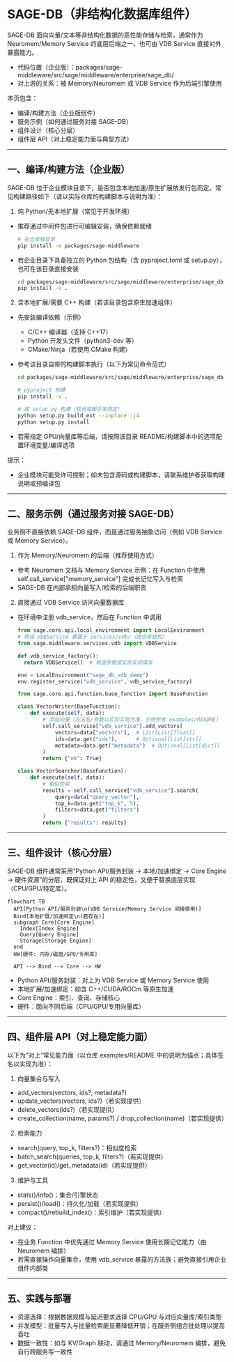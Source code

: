 # SAGE-DB（非结构化数据库组件）

SAGE-DB 面向向量/文本等非结构化数据的高性能存储与检索，通常作为 Neuromem/Memory Service 的底层后端之一，也可由 VDB Service 直接对外暴露能力。

- 代码位置（企业版）：packages/sage-middleware/src/sage/middleware/enterprise/sage_db/
- 对上游的关系：被 Memory/Neuromem 或 VDB Service 作为后端引擎使用

本页包含：

- 编译/构建方法（企业版组件）
- 服务示例（如何通过服务对接 SAGE-DB）
- 组件设计（核心分层）
- 组件层 API（对上稳定能力面与典型方法）

---

## 一、编译/构建方法（企业版）

SAGE-DB 位于企业模块目录下，是否包含本地加速/原生扩展依发行包而定。常见构建路径如下（请以实际仓库的构建脚本与说明为准）：

1) 纯 Python/无本地扩展（常见于开发环境）

- 推荐通过中间件包进行可编辑安装，确保依赖就绪
  ```bash
  # 在仓库根目录
  pip install -e packages/sage-middleware
  ```
- 若企业目录下具备独立的 Python 包结构（含 pyproject.toml 或 setup.py），也可在该目录直接安装
  ```bash
  cd packages/sage-middleware/src/sage/middleware/enterprise/sage_db
  pip install -e .
  ```

2) 含本地扩展/需要 C++ 构建（若该目录包含原生加速组件）

- 先安装编译依赖（示例）
   
    - C/C++ 编译器（支持 C++17）
    - Python 开发头文件（python3-dev 等）
    - CMake/Ninja（若使用 CMake 构建）

- 参考该目录自带的构建脚本执行（以下为常见命令范式）
  ```bash
  cd packages/sage-middleware/src/sage/middleware/enterprise/sage_db

  # pyproject 构建
  pip install -v .

  # 或 setup.py 构建（视仓库脚手架而定）
  python setup.py build_ext --inplace -j4
  python setup.py install
  ```
- 若需指定 GPU/向量库等后端，请按照该目录 README/构建脚本中的选项配置环境变量/编译选项

提示：

- 企业模块可能受许可控制；如未包含源码或构建脚本，请联系维护者获取构建说明或预编译包

---

## 二、服务示例（通过服务对接 SAGE-DB）

业务侧不直接依赖 SAGE-DB 组件，而是通过服务抽象访问（例如 VDB Service 或 Memory Service）。

1) 作为 Memory/Neuromem 的后端（推荐使用方式）

- 参考 Neuromem 文档与 Memory Service 示例：在 Function 中使用 self.call_service["memory_service"] 完成长记忆写入与检索
- SAGE-DB 在内部承担向量写入/检索的后端职责

2) 直接通过 VDB Service 访问向量数据库
- 在环境中注册 vdb_service，然后在 Function 中调用
  ```python
  from sage.core.api.local_environment import LocalEnvironment
  # 假设 VDBService 暴露于 services/vdb/（按仓库结构）
  from sage.middleware.services.vdb import VDBService

  def vdb_service_factory():
    return VDBService()  # 构造参数按实际实现填写

  env = LocalEnvironment("sage_db_vdb_demo")
  env.register_service("vdb_service", vdb_service_factory)
  ```

  ```python
  from sage.core.api.function.base_function import BaseFunction

  class VectorWriter(BaseFunction):
      def execute(self, data):
          # 添加向量（方法名/参数以实际实现为准，示例参考 examples/README）
          self.call_service["vdb_service"].add_vectors(
              vectors=data["vectors"],  # List[List[float]]
              ids=data.get("ids"),      # Optional[List[str]]
              metadata=data.get("metadata")  # Optional[List[dict]]
          )
          return {"ok": True}

  class VectorSearcher(BaseFunction):
      def execute(self, data):
          # 相似检索
          results = self.call_service["vdb_service"].search(
              query=data["query_vector"],
              top_k=data.get("top_k", 5),
              filters=data.get("filters")
          )
          return {"results": results}
  ```

---

## 三、组件设计（核心分层）

SAGE-DB 组件通常采用“Python API/服务封装 → 本地/加速绑定 → Core Engine → 硬件资源”的分层，既保证对上 API 的稳定性，又便于替换底层实现（CPU/GPU/特定库）。

```mermaid
flowchart TB
  API[Python API/服务封装\n(VDB Service/Memory Service 间接使用)]
  Bind[本地扩展/加速绑定\n(若存在)]
  subgraph Core[Core Engine]
    Index[Index Engine]
    Query[Query Engine]
    Storage[Storage Engine]
  end
  HW[硬件: 内存/磁盘/GPU/专用库]

  API --> Bind --> Core --> HW
```

- Python API/服务封装：对上为 VDB Service 或 Memory Service 使用
- 本地扩展/加速绑定：如含 C++/CUDA/ROCm 等原生加速
- Core Engine：索引、查询、存储核心
- 硬件：面向不同后端（CPU/GPU/专用向量库）

---

## 四、组件层 API（对上稳定能力面）

以下为“对上”常见能力面（以仓库 examples/README 中的说明为锚点；具体签名以实现为准）：

1) 向量集合与写入

- add_vectors(vectors, ids?, metadata?)
- update_vectors(vectors, ids?)（若实现提供）
- delete_vectors(ids?)（若实现提供）
- create_collection(name, params?) / drop_collection(name)（若实现提供）

2) 检索能力

- search(query, top_k, filters?)：相似度检索
- batch_search(queries, top_k, filters?)（若实现提供）
- get_vector(id)/get_metadata(id)（若实现提供）

3) 维护与工具

- stats()/info()：集合/引擎状态
- persist()/load()：持久化/加载（若实现提供）
- compact()/rebuild_index()：索引维护（若实现提供）

对上建议：

- 在业务 Function 中优先通过 Memory Service 使用长期记忆能力（由 Neuromem 编排）
- 若需直接操作向量集合，使用 vdb_service 暴露的方法族；避免直接引用企业组件内部类

---

## 五、实践与部署

- 资源选择：根据数据规模与延迟要求选择 CPU/GPU 与对应向量库/索引类型
- 并发模型：批量写入与批量检索能显著降低开销；在服务侧组合批处理以提高吞吐
- 数据一致性：如与 KV/Graph 联动，请通过 Memory/Neuromem 编排，避免自行跨服务写一致性
```